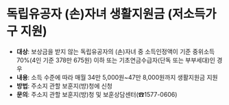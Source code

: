 # 독립유공자 (손)자녀 생활지원금 (저소득가구 지원)

- **대상**: 보상금을 받지 않는 독립유공자의 (손)자녀 중 소득인정액이 기준 중위소득 70%(4인 기준 378만 675원) 이하 또는 기초연금수급자(단독 또는 부부세대)인 경우
- **내용**: 소득 수준에 따라 매월 34만 5,000원~47만 8,000원까지 생활지원금 지원
- **방법**: 주소지 관할 보훈지(방)청에 신청
- **문의**: 주소지 관할 보훈지(방)청 및 보훈상담센터(☎1577-0606)
